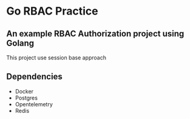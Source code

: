 # Go RBAC Practice
## An example RBAC Authorization project using Golang
This project use session base approach
## Dependencies 
- Docker
- Postgres
- Opentelemetry
- Redis
